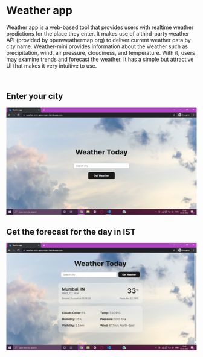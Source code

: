 <h1>Weather app</h1>
<p>Weather app is a web-based tool that provides users with realtime weather predictions for the place they enter. It makes use of a third-party weather API (provided by openweathermap.org) to deliver current weather data by city name. Weather-mini provides information about the weather such as precipitation, wind, air pressure, cloudiness, and temperature. With it, users may examine trends and forecast the weather. It has a simple but attractive UI that makes it very intuitive to use.</p> <br>

<h2>Enter your city</h2>
<img src="./public/img/Screenshot 1.png" alt="">

<h2>Get the forecast for the day in IST</h2>
<img src="./public/img/Screenshot 2.png" alt="">
